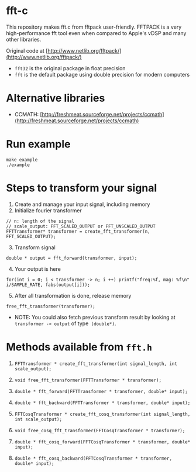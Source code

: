 # fft-c
This repository makes fft.c from fftpack user-friendly. FFTPACK is a very high-performance fft tool even when compared to Apple's vDSP and many other libraries.

Original code at [http://www.netlib.org/fftpack/](http://www.netlib.org/fftpack/)
* `fft32` is the original package in float precision
* `fft` is the default package using double precision for modern computers

# Alternative libraries
* CCMATH: [http://freshmeat.sourceforge.net/projects/ccmath](http://freshmeat.sourceforge.net/projects/ccmath)

# Run example
```
make example
./example
```

# Steps to transform your signal
1. Create and manage your input signal, including memory
2. Initialize fourier transformer
```
// n: length of the signal
// scale_output: FFT_SCALED_OUTPUT or FFT_UNSCALED_OUTPUT
FFTTransformer* transformer = create_fft_transformer(n, FFT_SCALED_OUTPUT);
```
3. Transform signal
```
double * output = fft_forward(transformer, input);
```
4. Your output is here 
```
for(int i = 0; i < transformer -> n; i ++) printf("freq:%f, mag: %f\n" i/SAMPLE_RATE, fabs(output[i]));
```
5. After all transformation is done, release memory
```
free_fft_transformer(transformer);
```
* NOTE: You could also fetch previous transform result by looking at
`transformer -> output` of type` (double*)`. 

# Methods available from `fft.h`
1. `FFTTransformer * create_fft_transformer(int signal_length, int scale_output);`
2. `void free_fft_transformer(FFTTransformer * transformer);`
3. `double * fft_forward(FFTTransformer * transformer, double* input);`
4. `double * fft_backward(FFTTransformer * transformer, double* input);`

5. `FFTCosqTransformer * create_fft_cosq_transformer(int signal_length, int scale_output);`
6. `void free_cosq_fft_transformer(FFTCosqTransformer * transformer);`
7. `double * fft_cosq_forward(FFTCosqTransformer * transformer, double* input);`
8. `double * fft_cosq_backward(FFTCosqTransformer * transformer, double* input);`